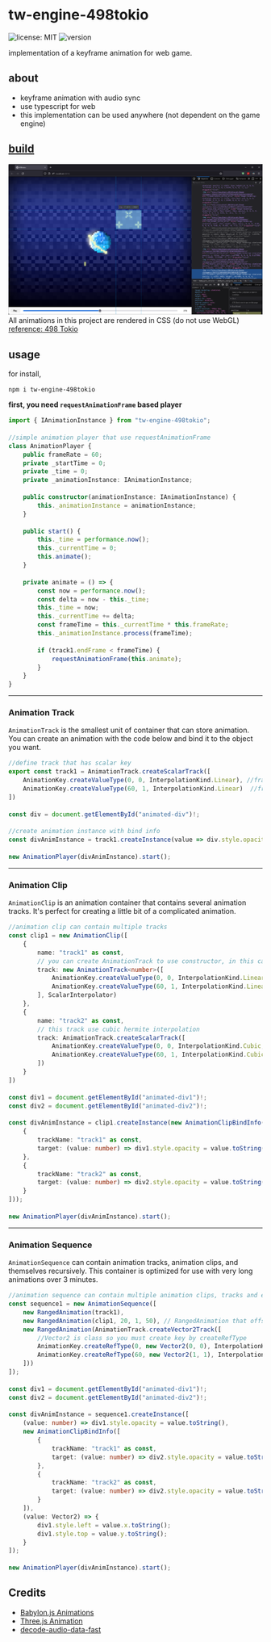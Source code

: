 # tw-engine-498tokio
![license: MIT](https://img.shields.io/github/license/noname0310/tw-engine-498tokio)
![version](https://img.shields.io/npm/v/tw-engine-498tokio)

implementation of a keyframe animation for web game.

## about
- keyframe animation with audio sync
- use typescript for web
- this implementation can be used anywhere (not dependent on the game engine)

## [build](https://noname0310.github.io//tw-engine-498tokio/build/index.html)
![preview](docs/preview.png)
All animations in this project are rendered in CSS (do not use WebGL)
[reference: 498 Tokio](https://www.youtube.com/watch?v=-lHRRVnoE0Y)

## usage
for install,
```npm
npm i tw-engine-498tokio
```



**first, you need `requestAnimationFrame` based player**

```typescript
import { IAnimationInstance } from "tw-engine-498tokio";

//simple animation player that use requestAnimationFrame
class AnimationPlayer {
    public frameRate = 60;
    private _startTime = 0;
    private _time = 0;
    private _animationInstance: IAnimationInstance;

    public constructor(animationInstance: IAnimationInstance) {
        this._animationInstance = animationInstance;
    }

    public start() {
        this._time = performance.now();
        this._currentTime = 0;
        this.animate();
    }

    private animate = () => {
        const now = performance.now();
        const delta = now - this._time;
        this._time = now;
        this._currentTime += delta;
        const frameTime = this._currentTime * this.frameRate;
        this._animationInstance.process(frameTime);
        
        if (track1.endFrame < frameTime) {
            requestAnimationFrame(this.animate);
        }
    }
}
```

---
### Animation Track
`AnimationTrack` is the smallest unit of container that can store animation.
You can create an animation with the code below and bind it to the object you want.

```typescript
//define track that has scalar key
export const track1 = AnimationTrack.createScalarTrack([
    AnimationKey.createValueType(0, 0, InterpolationKind.Linear), //frame 0, value 0
    AnimationKey.createValueType(60, 1, InterpolationKind.Linear)  //frame 60, value 1
])

const div = document.getElementById("animated-div")!;

//create animation instance with bind info
const divAnimInstance = track1.createInstance(value => div.style.opacity = value.toString());

new AnimationPlayer(divAnimInstance).start();
```

---
### Animation Clip
`AnimationClip` is an animation container that contains several animation tracks. It's perfect for creating a little bit of a complicated animation.

```typescript
//animation clip can contain multiple tracks
const clip1 = new AnimationClip([
    {
        name: "track1" as const,
        // you can create AnimationTrack to use constructor, in this case, AnimationTrack need interpolator
        track: new AnimationTrack<number>([
            AnimationKey.createValueType(0, 0, InterpolationKind.Linear), //frame 0, value 0
            AnimationKey.createValueType(60, 1, InterpolationKind.Linear)  //frame 60, value 1
        ], ScalarInterpolator)
    },
    {
        name: "track2" as const,
        // this track use cubic hermite interpolation
        track: AnimationTrack.createScalarTrack([
            AnimationKey.createValueType(0, 0, InterpolationKind.Cubic, 0, 0), //frame 0, value 0
            AnimationKey.createValueType(60, 1, InterpolationKind.Cubic, 0, 0)  //frame 120, value 1
        ])
    }
])

const div1 = document.getElementById("animated-div1")!;
const div2 = document.getElementById("animated-div2")!;

const divAnimInstance = clip1.createInstance(new AnimationClipBindInfo([
    {
        trackName: "track1" as const,
        target: (value: number) => div1.style.opacity = value.toString()
    },
    {
        trackName: "track2" as const,
        target: (value: number) => div2.style.opacity = value.toString()
    }
]));

new AnimationPlayer(divAnimInstance).start();
```

---
### Animation Sequence
`AnimationSequence` can contain animation tracks, animation clips, and themselves recursively.
This container is optimized for use with very long animations over 3 minutes.

```typescript
//animation sequence can contain multiple animation clips, tracks and even them self
const sequence1 = new AnimationSequence([
    new RangedAnimation(track1),
    new RangedAnimation(clip1, 20, 1, 50), // RangedAnimation that offset 20, start frame 1, end frame 50
    new RangedAnimation(AnimationTrack.createVector2Track([
        //Vector2 is class so you must create key by createRefType
        AnimationKey.createRefType(0, new Vector2(0, 0), InterpolationKind.Linear), //frame 0, value 0, 0
        AnimationKey.createRefType(60, new Vector2(1, 1), InterpolationKind.Linear)  //frame 60, value 1, 1
    ]))
]);

const div1 = document.getElementById("animated-div1")!;
const div2 = document.getElementById("animated-div2")!;

const divAnimInstance = sequence1.createInstance([
    (value: number) => div1.style.opacity = value.toString(),
    new AnimationClipBindInfo([
        {
            trackName: "track1" as const,
            target: (value: number) => div2.style.opacity = value.toString()
        },
        {
            trackName: "track2" as const,
            target: (value: number) => div2.style.opacity = value.toString()
        }
    ]),
    (value: Vector2) => {
        div1.style.left = value.x.toString();
        div1.style.top = value.y.toString();
    }
]);

new AnimationPlayer(divAnimInstance).start();
```

## Credits

- [Babylon.js Animations](https://github.com/BabylonJS/Babylon.js/tree/master/packages/dev/core/src/Animations)
- [Three.js Animation](https://github.com/mrdoob/three.js/tree/dev/src/animation)
- [decode-audio-data-fast](https://github.com/soundcut/decode-audio-data-fast)
